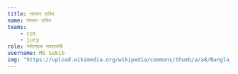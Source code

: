 ```yaml
---
title: সাদমান ছাকিব
name: সাদমান ছাকিব
teams:
    - cot
    - jury
role: পর্যালোচক সমন্বয়কারী
username: MS Sakib
img: "https://upload.wikimedia.org/wikipedia/commons/thumb/a/a8/Bangla_WikiConference_2024_-_Day_1_MS_Sakib_by_SHEIKH_%28cropped%29.jpg/384px-Bangla_WikiConference_2024_-_Day_1_MS_Sakib_by_SHEIKH_%28cropped%29.jpg"
---
```


